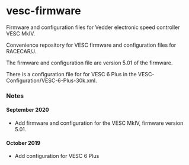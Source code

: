 # vesc-firmware
Firmware and configuration files for Vedder electronic speed controller VESC MkIV.

Convenience repository for VESC firmware and configuration files for RACECAR/J.

The firmware and configuration file are version 5.01 of the firmware.

There is a configuration file for for VESC 6 Plus in the VESC-Configuration/VESC-6-Plus-30k.xml.


<h3>Notes</h3>

<h4>September 2020</h4>

* Add firmware and configuration for the VESC MkIV, firmware version 5.01.

<h4>October 2019</h4>

* Add configuration for VESC 6 Plus
